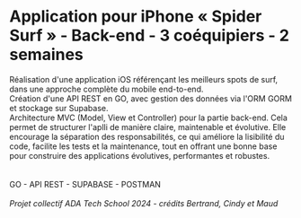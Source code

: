 # Application pour iPhone « Spider Surf » - Back-end - 3 coéquipiers - 2 semaines

Réalisation d'une application iOS référençant les meilleurs spots de surf, dans une approche complète du mobile end-to-end.  <br> 
Création d'une API REST en GO, avec gestion des données via l'ORM GORM et stockage sur Supabase. <br> 
Architecture MVC (Model, View et Controller) pour la partie back-end. Cela permet de structurer l'aplli de manière claire, maintenable et évolutive. Elle encourage la séparation des responsabilités, ce qui améliore la lisibilité du code, facilite les tests et la maintenance, tout en offrant une bonne base pour construire des applications évolutives, performantes et robustes.<br>  
 <br> 
GO - API REST - SUPABASE - POSTMAN <br>
<br>
<i>Projet collectif ADA Tech School 2024 - crédits Bertrand, Cindy et Maud</i>
